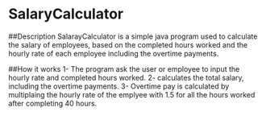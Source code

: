 # SalaryCalculator


##Description
SalarayCalculator is a simple java program used to calculate the salary of employees,
based on the completed hours worked and the hourly rate of each employee including
the overtime payments.


##How it works
1- The program ask the user or employee to input the hourly rate and completed hours worked.
2- calculates the total salary, including the overtime payments.
3- Overtime pay is calculated by multiplaing the hourly rate of the emplyee with 1.5
   for all the hours worked after completing 40 hours.